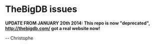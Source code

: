 TheBigDB issues
===============

**UPDATE FROM JANUARY 20th 2014: This repo is now "deprecated", http://thebigdb.com/ got a real website now!**

-- Christophe
